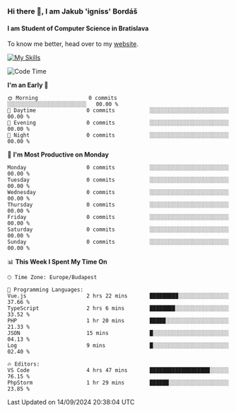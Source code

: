 ### Hi there 👋, I am Jakub 'igniss' Bordáš

#### I am Student of Computer Science in Bratislava
To know me better, head over to my [website](https://bordas.sk).

[![My Skills](https://skillicons.dev/icons?i=js,html,css,figma,svelte,java,kotlin,python,postgresql,typescript,nest,nodejs)](https://bordas.sk)


<!--START_SECTION:waka-->
![Code Time](http://img.shields.io/badge/Code%20Time-1%2C522%20hrs%2032%20mins-blue)

**I'm an Early 🐤** 

```text
🌞 Morning                0 commits           ░░░░░░░░░░░░░░░░░░░░░░░░░   00.00 % 
🌆 Daytime                0 commits           ░░░░░░░░░░░░░░░░░░░░░░░░░   00.00 % 
🌃 Evening                0 commits           ░░░░░░░░░░░░░░░░░░░░░░░░░   00.00 % 
🌙 Night                  0 commits           ░░░░░░░░░░░░░░░░░░░░░░░░░   00.00 % 
```
📅 **I'm Most Productive on Monday** 

```text
Monday                   0 commits           ░░░░░░░░░░░░░░░░░░░░░░░░░   00.00 % 
Tuesday                  0 commits           ░░░░░░░░░░░░░░░░░░░░░░░░░   00.00 % 
Wednesday                0 commits           ░░░░░░░░░░░░░░░░░░░░░░░░░   00.00 % 
Thursday                 0 commits           ░░░░░░░░░░░░░░░░░░░░░░░░░   00.00 % 
Friday                   0 commits           ░░░░░░░░░░░░░░░░░░░░░░░░░   00.00 % 
Saturday                 0 commits           ░░░░░░░░░░░░░░░░░░░░░░░░░   00.00 % 
Sunday                   0 commits           ░░░░░░░░░░░░░░░░░░░░░░░░░   00.00 % 
```


📊 **This Week I Spent My Time On** 

```text
🕑︎ Time Zone: Europe/Budapest

💬 Programming Languages: 
Vue.js                   2 hrs 22 mins       █████████░░░░░░░░░░░░░░░░   37.66 % 
TypeScript               2 hrs 6 mins        ████████░░░░░░░░░░░░░░░░░   33.52 % 
PHP                      1 hr 20 mins        █████░░░░░░░░░░░░░░░░░░░░   21.33 % 
JSON                     15 mins             █░░░░░░░░░░░░░░░░░░░░░░░░   04.13 % 
Log                      9 mins              █░░░░░░░░░░░░░░░░░░░░░░░░   02.40 % 

🔥 Editors: 
VS Code                  4 hrs 47 mins       ███████████████████░░░░░░   76.15 % 
PhpStorm                 1 hr 29 mins        ██████░░░░░░░░░░░░░░░░░░░   23.85 % 
```


 Last Updated on 14/09/2024 20:38:04 UTC
<!--END_SECTION:waka-->
